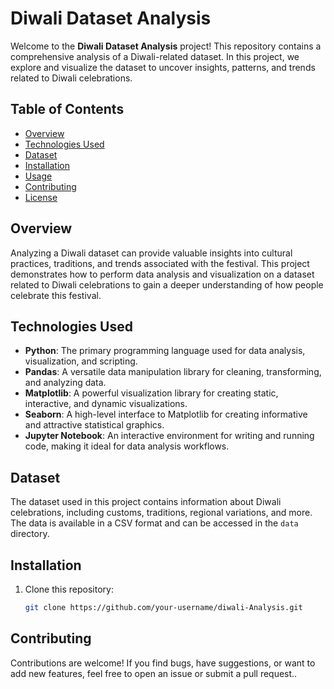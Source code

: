 


# Diwali Dataset Analysis

Welcome to the **Diwali Dataset Analysis** project! This repository contains a comprehensive analysis of a Diwali-related dataset. In this project, we explore and visualize the dataset to uncover insights, patterns, and trends related to Diwali celebrations.

## Table of Contents

- [Overview](#overview)
- [Technologies Used](#technologies-used)
- [Dataset](#dataset)
- [Installation](#installation)
- [Usage](#usage)
- [Contributing](#contributing)
- [License](#license)

## Overview

Analyzing a Diwali dataset can provide valuable insights into cultural practices, traditions, and trends associated with the festival. This project demonstrates how to perform data analysis and visualization on a dataset related to Diwali celebrations to gain a deeper understanding of how people celebrate this festival.

## Technologies Used

- **Python**: The primary programming language used for data analysis, visualization, and scripting.
- **Pandas**: A versatile data manipulation library for cleaning, transforming, and analyzing data.
- **Matplotlib**: A powerful visualization library for creating static, interactive, and dynamic visualizations.
- **Seaborn**: A high-level interface to Matplotlib for creating informative and attractive statistical graphics.
- **Jupyter Notebook**: An interactive environment for writing and running code, making it ideal for data analysis workflows.

## Dataset

The dataset used in this project contains information about Diwali celebrations, including customs, traditions, regional variations, and more. The data is available in a CSV format and can be accessed in the `data` directory.

## Installation

1. Clone this repository:

   ```bash
   git clone https://github.com/your-username/diwali-Analysis.git

## Contributing

Contributions are welcome! If you find bugs, have suggestions, or want to add new features, feel free to open an issue or submit a pull request..

